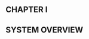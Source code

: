 
<h2 class="chapterTitle top"> CHAPTER I </h2>  
<h2 class="chapterTitle bottom"> SYSTEM OVERVIEW </h2>
